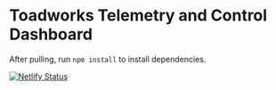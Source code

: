 # Toadworks Telemetry and Control Dashboard

After pulling, run `npm install` to install dependencies.

[![Netlify Status](https://api.netlify.com/api/v1/badges/bea634ef-c652-45c5-9064-2ad49424d799/deploy-status)](https://app.netlify.com/sites/tw-telemetry/deploys)

